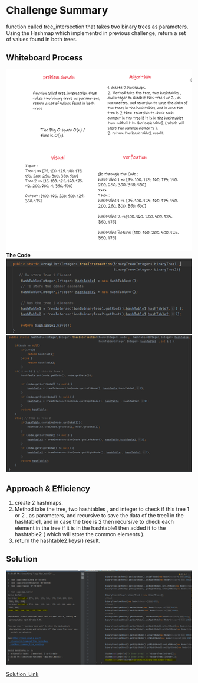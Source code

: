 # Challenge Summary
<!-- Description of the challenge -->
function called tree_intersection that takes two binary trees as parameters.  
Using the Hashmap which implementrd in previous challenge, return a set of values found in both trees.  
## Whiteboard Process
<!-- Embedded whiteboard image -->
![WB1](./Images/WB1.PNG)    
**The Code**  
![code](./Images/Code1.PNG)  
![code](./Images/Code2.PNG)  
  
## Approach & Efficiency
<!-- What approach did you take? Why? What is the Big O space/time for this approach? -->
1. create 2 hashmaps.      
2. Method take the tree, two hashtables , and integer to check if this tree 1 or 2 , as parameters, and recursive to save the data of the tree1 in the hashtable1, and in case the tree is 2 then  recursive to check each element in the tree if it is in the hashtable1 then added it to the hashtable2 ( which will store the common elements ).   
3. return the hashtable2.keys() result.     
## Solution
<!-- Show how to run your code, and examples of it in action -->
![img](./Images/App.PNG)  

[Solution_Link](https://github.com/AlaaYlula/data-structures-and-algorithms/blob/main/Challenge%2332/TreeIntersection/app/src/main/java/TreeIntersection/App.java)